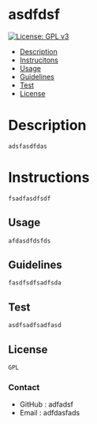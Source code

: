 # asdfdsf
    
  [![License: GPL v3](https://img.shields.io/badge/License-GPLv3-blue.svg)](https://www.gnu.org/licenses/gpl-3.0)
    
* [Description](#description)
* [Instrucitons](#instructions)
* [Usage](#usage)
* [Guidelines](#guidelines)
* [Test](#test)
* [License](#license)
# Description
    adsfasdfdas
# Instructions
    fsadfasdfsdf
## Usage
    afdasdfdsfds
## Guidelines
    fasdfsdfsadfsda
## Test
    asdfsadfsadfasd
## License
    GPL
    
### Contact
* GitHub : adfadsf
* Email : adfdasfads